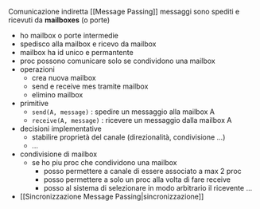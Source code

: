 Comunicazione indiretta [[Message Passing]]
messaggi sono spediti e ricevuti da **mailboxes** (o porte)
- ho mailbox o porte intermedie
- spedisco alla mailbox e ricevo da mailbox
- mailbox ha id unico e permantente
- proc possono comunicare solo se condividono una mailbox
- operazioni
	- crea nuova mailbox
	- send e receive mes tramite mailbox
	- elimino mailbox
- primitive
	- `send(A, message)` : spedire un messaggio alla mailbox A
	- `receive(A, message)` : ricevere un messaggio dalla mailbox A
- decisioni implementative
	- stabilire proprietà del canale (direzionalità, condivisione ...)
	- ...
- condivisione di mailbox
	-  se ho piu proc che condividono una mailbox
		- posso permettere a canale di essere associato a max 2 proc
		- posso permettere a solo un proc alla volta di fare receive
		- posso al sistema di selezionare in modo arbitrario il ricevente ...
- [[Sincronizzazione Message Passing|sincronizzazione]]